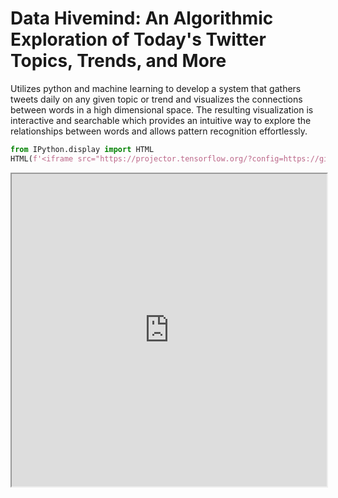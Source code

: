 # Data Hivemind: An Algorithmic Exploration of Today's Twitter Topics, Trends, and More
Utilizes python and machine learning to develop a system that gathers tweets daily on any given topic or trend and visualizes the connections between words in a high dimensional space. The resulting visualization is interactive and searchable which provides an intuitive way to explore the relationships between words and allows pattern recognition effortlessly.

```python
from IPython.display import HTML
HTML(f'<iframe src="https://projector.tensorflow.org/?config=https://gist.githubusercontent.com/JaylenTurner/c654aed69f7b233f3fc6eefbddcb5391/raw/901789c0a97beaf411b9c3bfa4aa2827751715e2/projectorConfig.json" width=100% height=500px></iframe>')
```




<iframe src="https://projector.tensorflow.org/?config=https://gist.githubusercontent.com/JaylenTurner/c654aed69f7b233f3fc6eefbddcb5391/raw/901789c0a97beaf411b9c3bfa4aa2827751715e2/projectorConfig.json" width=100% height=500px></iframe>




```python

```

